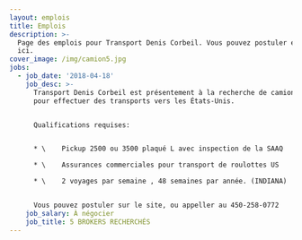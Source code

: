 ```yaml
---
layout: emplois
title: Emplois
description: >-
  Page des emplois pour Transport Denis Corbeil. Vous pouvez postuler en ligne
  ici.
cover_image: /img/camion5.jpg
jobs:
  - job_date: '2018-04-18'
    job_desc: >-
      Transport Denis Corbeil est présentement à la recherche de camionneurs
      pour effectuer des transports vers les États-Unis.


      Qualifications requises:


      * \    Pickup 2500 ou 3500 plaqué L avec inspection de la SAAQ

      * \    Assurances commerciales pour transport de roulottes US

      * \    2 voyages par semaine , 48 semaines par année. (INDIANA)


      Vous pouvez postuler sur le site, ou appeller au 450-258-0772
    job_salary: À négocier
    job_title: 5 BROKERS RECHERCHÉS
---
```


